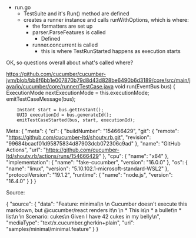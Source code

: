 - run.go
  - TestSuite and it's Run() method are defined
  - creates a runner instance and calls runWithOptions, which is where:
    - the formatters are set up
    - parser.ParseFeatures is called
      - Defined
    - runner.concurrent is called
      - this is where TestRunStarted happens as execution starts


OK, so questions overall about what's called where?


https://github.com/cucumber/cucumber-jvm/blob/bb8f6bb1e007870b79d8d43d828be6490b6d3189/core/src/main/java/io/cucumber/core/runner/TestCase.java
    void run(EventBus bus) {
        ExecutionMode nextExecutionMode = this.executionMode;
        emitTestCaseMessage(bus);

        Instant start = bus.getInstant();
        UUID executionId = bus.generateId();
        emitTestCaseStarted(bus, start, executionId);


Meta:
{
	"meta": {
		"ci": {
			"buildNumber": "154666429",
			"git": {
				"remote": "https://github.com/cucumber-ltd/shouty.rb.git",
				"revision": "99684bcacf01d95875834d87903dcb072306c9ad"
			},
			"name": "GitHub Actions",
			"url": "https://github.com/cucumber-ltd/shouty.rb/actions/runs/154666429"
		},
		"cpu": {
			"name": "x64"
		},
		"implementation": {
			"name": "fake-cucumber",
			"version": "16.0.0"
		},
		"os": {
			"name": "linux",
			"version": "5.10.102.1-microsoft-standard-WSL2"
		},
		"protocolVersion": "19.1.2",
		"runtime": {
			"name": "node.js",
			"version": "16.4.0"
		}
	}
}

Source:

{
	"source": {
		"data": "Feature: minimal\n  \n  Cucumber doesn't execute this markdown, but @cucumber/react renders it\n  \n  * This is\n  * a bullet\n  * list\n  \n  Scenario: cukes\n    Given I have 42 cukes in my belly\n",
		"mediaType": "text/x.cucumber.gherkin+plain",
		"uri": "samples/minimal/minimal.feature"
	}
}

